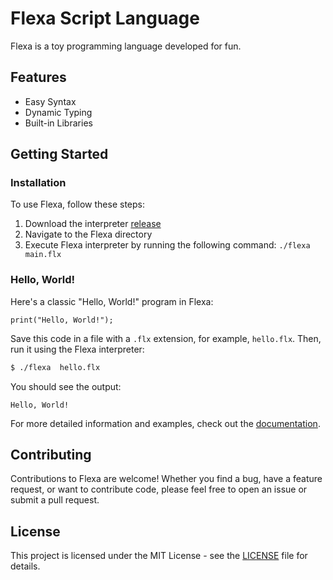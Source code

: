 # Flexa Script Language
Flexa is a toy programming language developed for fun.

## Features
- Easy Syntax
- Dynamic Typing
- Built-in Libraries

## Getting Started

### Installation
To use Flexa, follow these steps:
1. Download the interpreter [release](https://github.com/flexa-script/interpreter)
2. Navigate to the Flexa directory
3. Execute Flexa interpreter by running the following command: `./flexa main.flx`

### Hello, World!
Here's a classic "Hello, World!" program in Flexa:

```flx
print("Hello, World!");
```

Save this code in a file with a `.flx` extension, for example, `hello.flx`. Then, run it using the Flexa interpreter:

```bash
$ ./flexa  hello.flx
```

You should see the output:

```
Hello, World!
```

For more detailed information and examples, check out the [documentation](https://flexa-script.github.io/).

## Contributing

Contributions to Flexa are welcome! Whether you find a bug, have a feature request, or want to contribute code, please feel free to open an issue or submit a pull request.

## License

This project is licensed under the MIT License - see the [LICENSE](LICENSE) file for details.
